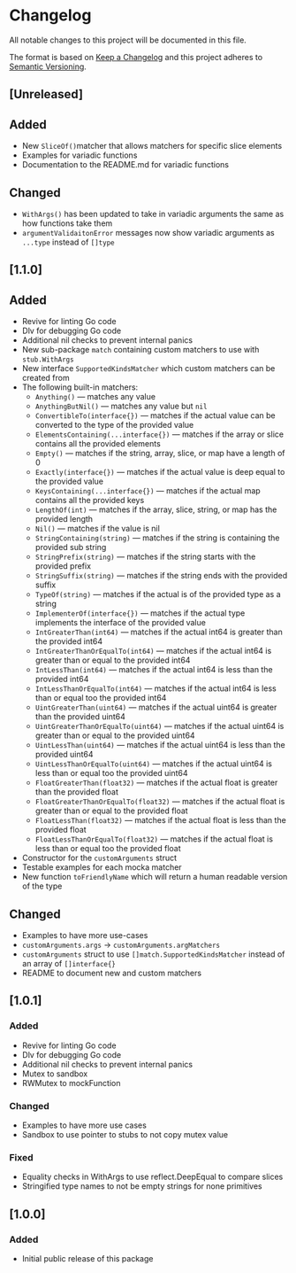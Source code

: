 # Changelog
All notable changes to this project will be documented in this file.

The format is based on [Keep a Changelog](http://keepachangelog.com/en/1.0.0/)
and this project adheres to [Semantic Versioning](http://semver.org/spec/v2.0.0.html).

## [Unreleased]
## Added
- New `SliceOf()`matcher that allows matchers for specific slice elements
- Examples for variadic functions
- Documentation to the README.md for variadic functions

## Changed
- `WithArgs()` has been updated to take in variadic arguments the same as how functions take them 
- `argumentValidaitonError` messages now show variadic arguments as `...type` instead of `[]type`

## [1.1.0]
## Added
- Revive for linting Go code
- Dlv for debugging Go code
- Additional nil checks to prevent internal panics
- New sub-package `match` containing custom matchers to use with `stub.WithArgs`
- New interface `SupportedKindsMatcher` which custom matchers can be created from
- The following built-in matchers:
  - `Anything()` — matches any value
  - `AnythingButNil()` — matches any value but `nil`
  - `ConvertibleTo(interface{})` — matches if the actual value can be converted to the type of the provided value
  - `ElementsContaining(...interface{})` — matches if the array or slice contains all the provided elements
  - `Empty()` — matches if the string, array, slice, or map have a length of 0
  - `Exactly(interface{})` — matches if the actual value is deep equal to the provided value
  - `KeysContaining(...interface{})` — matches if the actual map contains all the provided keys
  - `LengthOf(int)` — matches if the array, slice, string, or map has the provided length
  - `Nil()` — matches if the value is nil
  - `StringContaining(string)` — matches if the string is containing the provided sub string
  - `StringPrefix(string)` — matches if the string starts with the provided prefix
  - `StringSuffix(string)` — matches if the string ends with the provided suffix
  - `TypeOf(string)` — matches if the actual is of the provided type as a string
  - `ImplementerOf(interface{})` — matches if the actual type implements the interface of the provided value
  - `IntGreaterThan(int64)` — matches if the actual int64 is greater than the provided int64
  - `IntGreaterThanOrEqualTo(int64)` — matches if the actual int64 is greater than or equal to the provided int64
  - `IntLessThan(int64)` — matches if the actual int64 is less than the provided int64
  - `IntLessThanOrEqualTo(int64)` — matches if the actual int64 is less than or equal too the provided int64
  - `UintGreaterThan(uint64)` — matches if the actual uint64 is greater than the provided uint64
  - `UintGreaterThanOrEqualTo(uint64)` — matches if the actual uint64 is greater than or equal to the provided uint64
  - `UintLessThan(uint64)` — matches if the actual uint64 is less than the provided uint64
  - `UintLessThanOrEqualTo(uint64)` — matches if the actual uint64 is less than or equal too the provided uint64
  - `FloatGreaterThan(float32)` — matches if the actual float is greater than the provided float
  - `FloatGreaterThanOrEqualTo(float32)` — matches if the actual float is greater than or equal to the provided float
  - `FloatLessThan(float32)` — matches if the actual float is less than the provided float
  - `FloatLessThanOrEqualTo(float32)` — matches if the actual float is less than or equal too the provided float
- Constructor for the `customArguments` struct
- Testable examples for each mocka matcher
- New function `toFriendlyName` which will return a human readable version of the type

## Changed
- Examples to have more use-cases
- `customArguments.args` -> `customArguments.argMatchers`
- `customArguments` struct to use `[]match.SupportedKindsMatcher` instead of an array of `[]interface{}`
- README to document new and custom matchers

## [1.0.1]
### Added
- Revive for linting Go code
- Dlv for debugging Go code
- Additional nil checks to prevent internal panics
- Mutex to sandbox
- RWMutex to mockFunction

### Changed
- Examples to have more use cases
- Sandbox to use pointer to stubs to not copy mutex value

### Fixed
- Equality checks in WithArgs to use reflect.DeepEqual to compare slices
- Stringified type names to not be empty strings for none primitives

## [1.0.0]
### Added
- Initial public release of this package
